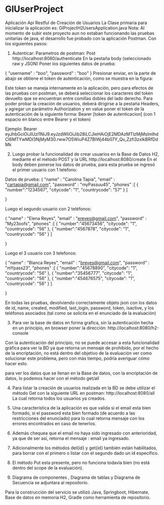 # GlUserProject
Aplicación Api Restful de Creación de Usuarios
La Clase primaria para inicializar la aplicación es:
GlProjectH2UsersApplication.java
Nota: Al momento de subir este proyecto aun no estaban funcionando las pruebas unitarias de java, el desarrollo fue probado con la aplicación Postman.
Con los siguientes pasos:
1)	Autenticar:
Parametros de postman: 
Post  http://localhost:8080/authenticate
En la pestaña body (seleccionado raw y JSON)
Poner los siguientes datos de prueba:

{
"username" : "boo",
"password" : "boo"
}
Presionar enviar, en la parte de abajo se obtiene el token de autenticación, como se muestra en la figura:

Este token se maneja internamente en la aplicación, pero para efectos de las pruebas con postman, se deberá seleccionar los caracteres del token devuelto
que se encuentran entre comillas dobles del lado derecho.
Para poder probar la creación de usuarios, deberá dirigirse a la pestaña Headers, y agregar un parámetro Authorization y en value poner el token de la 
autenticación de la siguiente forma:
 Bearer [token de autenticacion] (con 1 espacio en blanco entre Bearer y el token)

Ejemplo: Bearer eyJhbGciOiJIUzI1NiJ9.eyJzdWIiOiJib28iLCJleHAiOjE2MDAzMTIzMjMsImlhdCI6MTYwMDI3NjMyM30.rww7O5WiuP4Z7BIWj44b07Y_Qv_Zzfi3zxIkBRfDdMk

2)	Luego probar la funcionalidad de crear usuarios en la Base de Datos H2, mediante el el método POST y la URL http://localhost:8080/create
En el body deben ponerse los datos de prueba, para esta prueba se ingresó el primer usuario con 1 telefono:

Datos de prueba:
{
    "name" : "Carolina Tapia",
    "email"     : "cartapia@gmail.com",
    "password"  : "myPassuu45",
    "phones"    :[
        {
            "number":"1234567",
            "citycode": "1",
            "countrycode": "57"
        }
    ]

}



Luego el segundo usuario con 2 teléfonos:

 

{
    "name"  : "Elena Reyes",
    "email"     : "ereyes@gmail.com",
    "password"  : "My23oofs",
    "phones"    :[
        {
            "number":"45673456",
            "citycode": "1",
            "countrycode": "56"
        },
        {
            "number":"4567878",
            "citycode": "1",
            "countrycode": "56"
        }
    ]

}


 

Luego el 3 usuario con 3 telefonos:

{
    "name"  : "Bianca Reyes",
    "email"     : "breyes@gmail.com",
    "password"  : "mYpass23",
    "phones"    :[
        {
            "number":"45678890",
            "citycode": "1",
            "countrycode": "56"
        },
        {
            "number":"35456777",
            "citycode": "1",
            "countrycode": "56"
        },
        {
            "number":"454676575",
            "citycode": "1",
            "countrycode": "56"
        }
    ]

}

En todas las pruebas, devolviendo correctamente objeto json con los datos de id, name, created, modified, last_login, password, token, isactive, y los teléfonos asociados (tal como se solicita en 
el enunciado de la evaluación)


3)	Para ver la base de datos en forma grafica, sin la autenticación hecha en un principio, en browser poner la dirección:
http://localhost:8080/h2-console

Con la autenticación del principio, no se puede accesar a esta funcionalidad gráfica para ver la BD ya que retorna un mensaje de prohibido, por el hecho de la encriptación, 
no está dentro del objetivo de la evaluación ver como solucionar este problema, pero con más tiempo, podría averiguar cómo hacer esto.

para ver los datos que se llenan en la Base de datos, con la encriptación de datos, lo podemos hacer con el método get/all

4)	Para listar la creación de usuarios realizada en la BD se debe utilizar el método Get con la siguiente URL en postman:
http://localhost:8080/all
La cual retorna todos los usuarios ya creados.
5)	Una característica de la aplicación es que valida si el email esta bien formado, si el password esta bien formado (de acuerdo a las restricciones del enunciado) 
para lo cual retorna mensaje con los errores encontrados en caso de tenerlos.

6)	Además chequea que el email no haya sido ingresado con anterioridad, ya que de ser así, retorna el mensaje : email ya ingresado.
7)	Adicionalmente los métodos del{id} y get{id} también están habilitados, para borrar con el primero o listar con el segundo dado un id específico.
8)	El método Put esta presente, pero no funciona todavía bien (no está dentro del scope de la evaluación).
9)	Diagrama de componentes ,	Diagrama de tablas y Diagrama de Secuencia se adjuntara al repositorio.

Para la construcción del servicio se utilizó Java, Springboot, Hibernate, Base de datos en memoria H2, Gradle como herramienta de repositorio.

